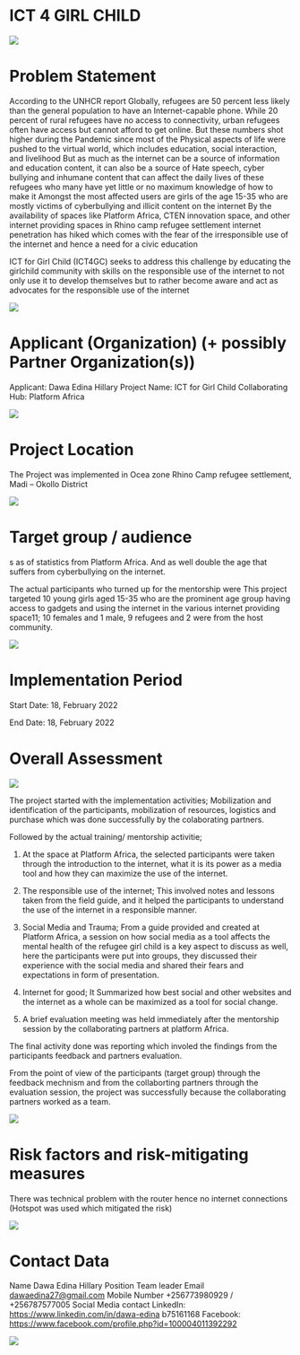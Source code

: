 # ICT 4 GIRL CHILD

![](/photo_2022-02-19_18-59-59.jpg)

# Problem Statement

According to the UNHCR report Globally, refugees are 50 percent less likely than the general  population to have an Internet-capable phone. While 20 percent of rural refugees have no  access to connectivity, urban refugees often have access but cannot afford to get online. But these numbers shot higher during the Pandemic since most of the Physical aspects of  life were pushed to the virtual world, which includes education, social interaction, and livelihood  But as much as the internet can be a source of information and education content, it can also be  a source of Hate speech, cyber bullying and inhumane content that can affect the daily lives of  these refugees who many have yet little or no maximum knowledge of how to make it Amongst  the most affected users are girls of the age 15-35 who are mostly victims of cyberbullying and  illicit content on the internet By the availability of spaces like Platform Africa, CTEN innovation space, and other internet  providing spaces in Rhino camp refugee settlement internet penetration has hiked which comes  with the fear of the irresponsible use of the internet and hence a need for a civic education 

ICT for Girl Child (ICT4GC) seeks to address this challenge by educating the girlchild  community with skills on the responsible use of the internet to not only use it to develop  themselves but to rather become aware and act as advocates for the responsible use of the  internet

![](/photo_2022-02-19_18-55-39.jpg)

# Applicant (Organization) (+ possibly Partner Organization(s))
Applicant: Dawa Edina Hillary 
	Project Name: ICT for Girl Child 
	Collaborating Hub: Platform Africa

![](/photo_2022-02-19_19-00-10.jpg)

# Project Location
The Project was implemented in Ocea zone Rhino Camp refugee settlement, Madi – Okollo District

![](/photo_2022-02-19_18-58-58.jpg)

# Target group / audience 
s as of statistics from Platform Africa. And as well double the age that suffers from cyberbullying on the internet.

The actual participants who turned up for the mentorship were This project targeted 10 young girls aged 15-35 who are the prominent age group having access to gadgets and using the internet in the various internet providing space11; 10 females and 1 male, 9 refugees and 2 were from the host community.

![](/photo_2022-02-19_18-57-40.jpg)

# Implementation Period
Start Date: 18, February 2022 

End Date: 18, February 2022 


# Overall Assessment

 ![](/photo_2022-02-19_18-58-38.jpg)
 
The project started with the implementation activities; Mobilization and identification of the participants, mobilization of resources, logistics and purchase which was done successfully by the colaborating partners.

Followed by the actual training/ mentorship activitie; 

1.	At the space at Platform Africa, the selected participants were taken through the introduction to the internet, what it is its power as a media tool and how they can maximize the use of the internet. 

2.	The responsible use of the internet; This involved notes and lessons taken from the field guide, and it helped the participants to understand the use of the internet in a responsible manner. 

3.	Social Media and Trauma; From a guide provided and created at Platform Africa, a session on how social media as a tool affects the mental health of the refugee girl child is a key aspect to discuss as well, here the participants were put into groups, they discussed their experience with the social media and shared their fears and expectations in form of presentation.

4.	 Internet for good; It  Summarized how best social and other websites and the internet as a whole can be maximized as a tool for social change. 

5.	A brief evaluation meeting was held immediately after the mentorship session by the collaborating partners at platform Africa. 

The final activity done was reporting which involed the findings from the participants feedback and partners evaluation.

From the point of view of the participants (target group) through the feedback mechnism and from the collaborting partners through the evaluation session, the project was successfully because the collaborating partners worked as a team.

 ![](/photo_2022-02-19_18-59-31.jpg)

# Risk factors and risk-mitigating measures

There was technical problem with the router hence no internet connections
(Hotspot was used which mitigated the risk)

 ![](/photo_2022-02-19_19-00-06.jpg)

# Contact Data
Name Dawa Edina Hillary Position Team leader 
Email dawaedina27@gmail.com 
Mobile Number +256773980929 / +256787577005 
Social Media contact LinkedIn: https://www.linkedin.com/in/dawa-edina b75161168 
Facebook: https://www.facebook.com/profile.php?id=100004011392292

 ![](/photo_2022-02-19_19-00-31.jpg)

